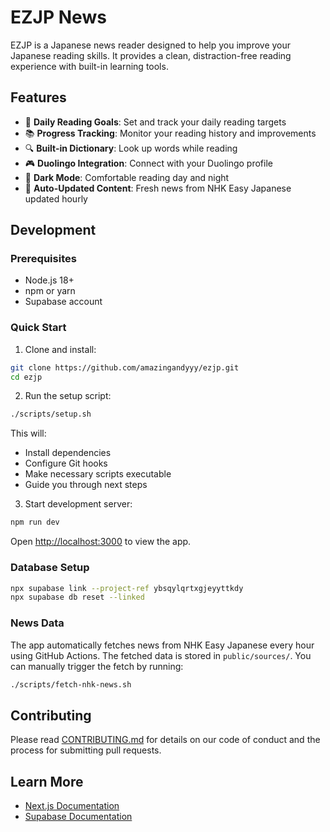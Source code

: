 # EZJP News

EZJP is a Japanese news reader designed to help you improve your Japanese reading skills. It provides a clean, distraction-free reading experience with built-in learning tools.

## Features

- 🎯 **Daily Reading Goals**: Set and track your daily reading targets
- 📚 **Progress Tracking**: Monitor your reading history and improvements
- 🔍 **Built-in Dictionary**: Look up words while reading
- 🎮 **Duolingo Integration**: Connect with your Duolingo profile
- 🌙 **Dark Mode**: Comfortable reading day and night
- 📰 **Auto-Updated Content**: Fresh news from NHK Easy Japanese updated hourly

## Development

### Prerequisites

- Node.js 18+
- npm or yarn
- Supabase account

### Quick Start

1. Clone and install:
```bash
git clone https://github.com/amazingandyyy/ezjp.git
cd ezjp
```

2. Run the setup script:
```bash
./scripts/setup.sh
```

This will:
- Install dependencies
- Configure Git hooks
- Make necessary scripts executable
- Guide you through next steps

3. Start development server:
```bash
npm run dev
```

Open [http://localhost:3000](http://localhost:3000) to view the app.

### Database Setup

```bash
npx supabase link --project-ref ybsqylqrtxgjeyyttkdy
npx supabase db reset --linked
```

### News Data

The app automatically fetches news from NHK Easy Japanese every hour using GitHub Actions. The fetched data is stored in `public/sources/`. You can manually trigger the fetch by running:

```bash
./scripts/fetch-nhk-news.sh
```

## Contributing

Please read [CONTRIBUTING.md](CONTRIBUTING.md) for details on our code of conduct and the process for submitting pull requests.

## Learn More

- [Next.js Documentation](https://nextjs.org/docs)
- [Supabase Documentation](https://supabase.com/docs)
